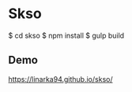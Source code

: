 <h1>Skso</h1>

$ cd skso
$ npm install
$ gulp build

<h2>Demo</h2>

<a href="https://linarka94.github.io/skso/">https://linarka94.github.io/skso/</a>